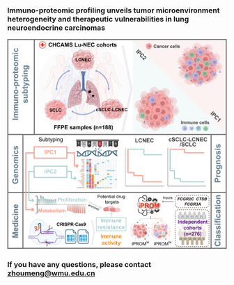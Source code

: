 ### Immuno-proteomic profiling unveils tumor microenvironment heterogeneity and therapeutic vulnerabilities in lung neuroendocrine carcinomas</h1>

![image](https://github.com/ZhoulabCPH/iPROM/blob/master/data/Graphical_abstract.png)


### If you have any questions, please contact zhoumeng@wmu.edu.cn

